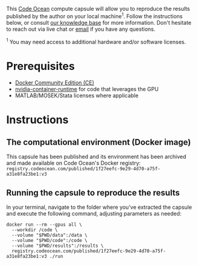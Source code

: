This [Code Ocean](https://codeocean.com) compute capsule will allow you to reproduce the results published by the author on your local machine<sup>1</sup>. Follow the instructions below, or consult [our knowledge base](https://help.codeocean.com/user-manual/sharing-and-finding-published-capsules/exporting-capsules-and-reproducing-results-on-your-local-machine) for more information. Don't hesitate to reach out via live chat or [email](mailto:support@codeocean.com) if you have any questions.

<sup>1</sup> You may need access to additional hardware and/or software licenses.

# Prerequisites

- [Docker Community Edition (CE)](https://www.docker.com/community-edition)
- [nvidia-container-runtime](https://docs.docker.com/config/containers/resource_constraints/#gpu) for code that leverages the GPU
- MATLAB/MOSEK/Stata licenses where applicable

# Instructions

## The computational environment (Docker image)

This capsule has been published and its environment has been archived and made available on Code Ocean's Docker registry:
`registry.codeocean.com/published/1f27eefc-9e29-4d70-a75f-a31e8fa23be1:v3`

## Running the capsule to reproduce the results

In your terminal, navigate to the folder where you've extracted the capsule and execute the following command, adjusting parameters as needed:
```shell
docker run --rm --gpus all \
  --workdir /code \
  --volume "$PWD/data":/data \
  --volume "$PWD/code":/code \
  --volume "$PWD/results":/results \
  registry.codeocean.com/published/1f27eefc-9e29-4d70-a75f-a31e8fa23be1:v3 ./run
```
